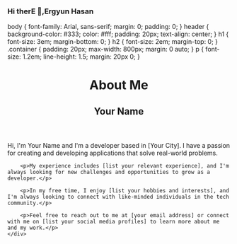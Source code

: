 ### Hi therE 👋,Ergyun Hasan

body {
			font-family: Arial, sans-serif;
			margin: 0;
			padding: 0;
		}
		header {
			background-color: #333;
			color: #fff;
			padding: 20px;
			text-align: center;
		}
		h1 {
			font-size: 3em;
			margin-bottom: 0;
		}
		h2 {
			font-size: 2em;
			margin-top: 0;
		}
		.container {
			padding: 20px;
			max-width: 800px;
			margin: 0 auto;
		}
		p {
			font-size: 1.2em;
			line-height: 1.5;
			margin: 20px 0;
		}
	</style>
</head>
<body>
	<header>
		<h1>About Me</h1>
		<h2>Your Name</h2>
	</header>
	<div class="container">
		<p>Hi, I'm Your Name and I'm a developer based in [Your City]. I have a passion for creating and developing applications that solve real-world problems.</p>

		<p>My experience includes [list your relevant experience], and I'm always looking for new challenges and opportunities to grow as a developer.</p>

		<p>In my free time, I enjoy [list your hobbies and interests], and I'm always looking to connect with like-minded individuals in the tech community.</p>

		<p>Feel free to reach out to me at [your email address] or connect with me on [list your social media profiles] to learn more about me and my work.</p>
	</div>
</body>
